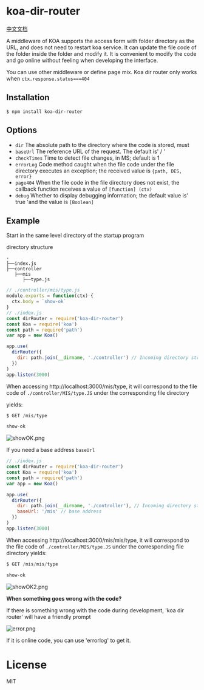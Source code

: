 # koa-dir-router

[中文文档](http://koadirrouter.yamjs.cn/Readme_cn)

A middleware of KOA supports the access form with folder directory as the URL, and does not need to restart koa service. It can update the file code of the folder inside the folder and modify it. It is convenient to modify the code and go online without feeling when developing the interface.

You can use other middleware or define page mix. Koa dir router only works when `ctx.response.status===404`

## Installation

```
$ npm install koa-dir-router
```

## Options

- `dir` The absolute path to the directory where the code is stored, must
- `baseUrl` The reference URL of the request. The default is' / '
- `checkTimes` Time to detect file changes, in MS; default is 1
- `errorLog` Code method caught when the file code under the file directory executes an exception; the received value is `{path, DES, error}`
- `page404` When the file code in the file directory does not exist, the callback function receives a value of `[function] (ctx)`
- `debug` Whether to display debugging information; the default value is' true 'and the value is `[Boolean]`

## Example

Start in the same level directory of the startup program

directory structure

```
·
├──index.js
├──controller
   ├──mis
      ├──type.js
```

```js
// ./controller/mis/type.js
module.exports = function(ctx) {
  ctx.body = `show-ok`
}
// ./index.js
const dirRouter = require('koa-dir-router')
const Koa = require('koa')
const path = require('path')
var app = new Koa()

app.use(
  dirRouter({
    dir: path.join(__dirname, './controller') // Incoming directory structure to access
  })
)
app.listen(3000)
```

When accessing http://localhost:3000/mis/type, it will correspond to the file code of `./controller/MIS/type.JS` under the corresponding file directory

yields:

```js
$ GET /mis/type

show-ok
```

![showOK.png](https://static.bestsloth.top/showOk.png)

If you need a base address `baseUrl`

```js
// ./index.js
const dirRouter = require('koa-dir-router')
const Koa = require('koa')
const path = require('path')
var app = new Koa()

app.use(
  dirRouter({
    dir: path.join(__dirname, './controller'), // Incoming directory structure to access
    baseUrl: '/mis' // base address
  })
)
app.listen(3000)
```

When accessing http://localhost:3000/mis/mis/type, it will correspond to the file code of `./controller/MIS/type.JS` under the corresponding file directory
yields:

```js
$ GET /mis/mis/type

show-ok
```

![showOK2.png](https://static.bestsloth.top/showOk2.png)

**When something goes wrong with the code?**

If there is something wrong with the code during development, 'koa dir router' will have a friendly prompt

![error.png](https://static.bestsloth.top/error.png)

If it is online code, you can use 'errorlog' to get it.

# License

MIT
